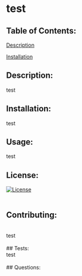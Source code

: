 # test

## Table of Contents:

[Description](#Description)

[Installation](#Installation)



## Description:  
  
  test

## Installation: 

  test 

## Usage:  

test


## License:
[![License](https://img.shields.io/badge/License-Apache_2.0-blue.svg)](https://opensource.org/licenses/Apache-2.0)
<br>
<br>
## Contributing:  
<br>
test
<br>
<br>
## Tests:  
<br>
test
<br>
<br>
## Questions:
<br>
